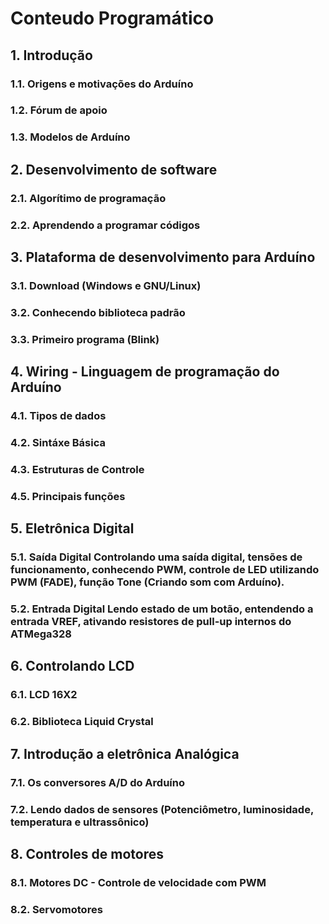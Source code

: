 # Conteudo Programático
    
## 1. Introdução

### 1.1. Origens e motivações do Arduíno
### 1.2. Fórum de apoio
### 1.3. Modelos de Arduíno

## 2. Desenvolvimento de software

### 2.1. Algorítimo de programação
### 2.2. Aprendendo a programar códigos

## 3. Plataforma de desenvolvimento para Arduíno

### 3.1. Download (Windows e GNU/Linux)
### 3.2. Conhecendo biblioteca padrão
### 3.3. Primeiro programa (Blink)

## 4. Wiring - Linguagem de programação do Arduíno

### 4.1. Tipos de dados
### 4.2. Sintáxe Básica
### 4.3. Estruturas de Controle
### 4.5. Principais funções

## 5. Eletrônica Digital

### 5.1. Saída Digital Controlando uma saída digital, tensões de funcionamento, conhecendo PWM, controle de LED utilizando PWM (FADE), função Tone (Criando som com Arduíno).
### 5.2. Entrada Digital Lendo estado de um botão, entendendo a entrada VREF, ativando resistores de pull-up internos do ATMega328

## 6. Controlando LCD

### 6.1. LCD 16X2
### 6.2. Biblioteca Liquid Crystal

## 7. Introdução a eletrônica Analógica

### 7.1. Os conversores A/D do Arduíno
### 7.2. Lendo dados de sensores (Potenciômetro, luminosidade, temperatura e ultrassônico)

## 8. Controles de motores

### 8.1. Motores DC - Controle de velocidade com PWM
### 8.2. Servomotores 
